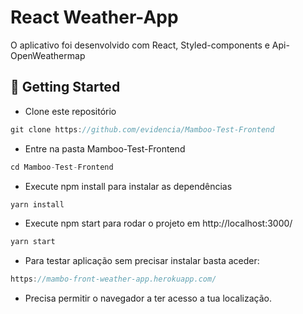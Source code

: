 # React Weather-App
O aplicativo foi desenvolvido com React, Styled-components e Api-OpenWeathermap



## 🚀 Getting Started

+ Clone este repositório 
```jsx
git clone https://github.com/evidencia/Mamboo-Test-Frontend
```
+ Entre na pasta Mamboo-Test-Frontend
```jsx
cd Mamboo-Test-Frontend
```
+ Execute npm install para instalar as dependências 
```jsx
yarn install
```
+ Execute npm start para rodar o projeto em http://localhost:3000/
```jsx
yarn start
```

+ Para testar aplicação sem precisar instalar basta aceder:
```jsx
https://mambo-front-weather-app.herokuapp.com/
```


+ Precisa permitir o navegador a ter acesso a tua localização.
